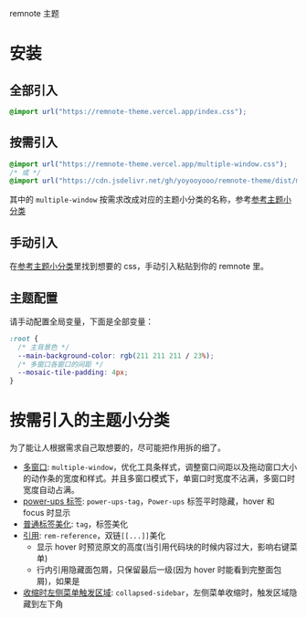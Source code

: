remnote 主题

# 安装

## 全部引入

```css
@import url("https://remnote-theme.vercel.app/index.css");
```

## 按需引入

```css
@import url("https://remnote-theme.vercel.app/multiple-window.css");
/* 或 */
@import url("https://cdn.jsdelivr.net/gh/yoyooyooo/remnote-theme/dist/multiple-window.css");
```

其中的 `multiple-window` 按需求改成对应的主题小分类的名称，参考[参考主题小分类](https://github.com/yoyooyooo/remnote-theme#按需引入的主题小分类)

## 手动引入

在[参考主题小分类](https://github.com/yoyooyooo/remnote-theme#按需引入的主题小分类)里找到想要的 css，手动引入粘贴到你的 remnote 里。

## 主题配置

请手动配置全局变量，下面是全部变量：

```css
:root {
  /* 主背景色 */
  --main-background-color: rgb(211 211 211 / 23%);
  /* 多窗口各窗口的间距 */
  --mosaic-tile-padding: 4px;
}
```

# 按需引入的主题小分类

为了能让人根据需求自己取想要的，尽可能把作用拆的细了。

- [多窗口](https://github.com/yoyooyooo/remnote-theme/blob/master/dist/multiple-window.css): `multiple-window`，优化工具条样式，调整窗口间距以及拖动窗口大小的动作条的宽度和样式。并且多窗口模式下，单窗口时宽度不沾满，多窗口时宽度自动占满。
- [power-ups 标签](https://github.com/yoyooyooo/remnote-theme/blob/master/dist/power-ups-tag.css): `power-ups-tag`，`Power-ups` 标签平时隐藏，hover 和 focus 时显示
- [普通标签美化](https://github.com/yoyooyooo/remnote-theme/blob/master/dist/tag.css): `tag`，标签美化
- [引用](https://github.com/yoyooyooo/remnote-theme/blob/master/dist/rem-reference.css): `rem-reference`，双链`[[...]]`美化
  - 显示 hover 时预览原文的高度(当引用代码块的时候内容过大，影响右键菜单)
  - 行内引用隐藏面包屑，只保留最后一级(因为 hover 时能看到完整面包屑)，如果是
- [收缩时左侧菜单触发区域](https://github.com/yoyooyooo/remnote-theme/blob/master/dist/collapsed-sidebar.css): `collapsed-sidebar`，左侧菜单收缩时，触发区域隐藏到左下角
